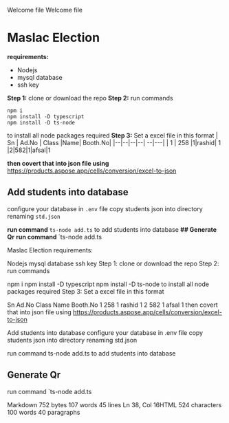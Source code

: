 Welcome file
Welcome file
# Maslac Election

**requirements:**
 - Nodejs 
 - mysql database
 - ssh key

**Step 1:**
clone or download the repo
**Step 2:**
run  commands


    npm i
    npm install -D typescript
    npm install -D ts-node

to install all node packages required
**Step 3:**
Set a excel file in this format 
| Sn | Ad.No | Class |Name| Booth.No|
|--|--|--|--| --|---|
| 1 | 258 |1|rashid| 1
|2|582|1|afsal|1

**then covert that into json file using** https://products.aspose.app/cells/conversion/excel-to-json

## **Add students into database**

configure your database in `.env` file
copy students json into directory renaming `std.json`

**run command**
 `ts-node add.ts`
 to add students into database
**## Generate Qr**
**run command**
 `ts-node add.ts







Maslac Election
requirements:

Nodejs
mysql database
ssh key
Step 1:
clone or download the repo
Step 2:
run commands

npm i
npm install -D typescript
npm install -D ts-node
to install all node packages required
Step 3:
Set a excel file in this format

Sn	Ad.No	Class	Name	Booth.No
1	258	1	rashid	1
2	582	1	afsal	1
then covert that into json file using https://products.aspose.app/cells/conversion/excel-to-json

Add students into database
configure your database in .env file
copy students json into directory renaming std.json

run command
ts-node add.ts
to add students into database
## Generate Qr
run command
`ts-node add.ts

Markdown 752 bytes 107 words 45 lines Ln 38, Col 16HTML 524 characters 100 words 40 paragraphs